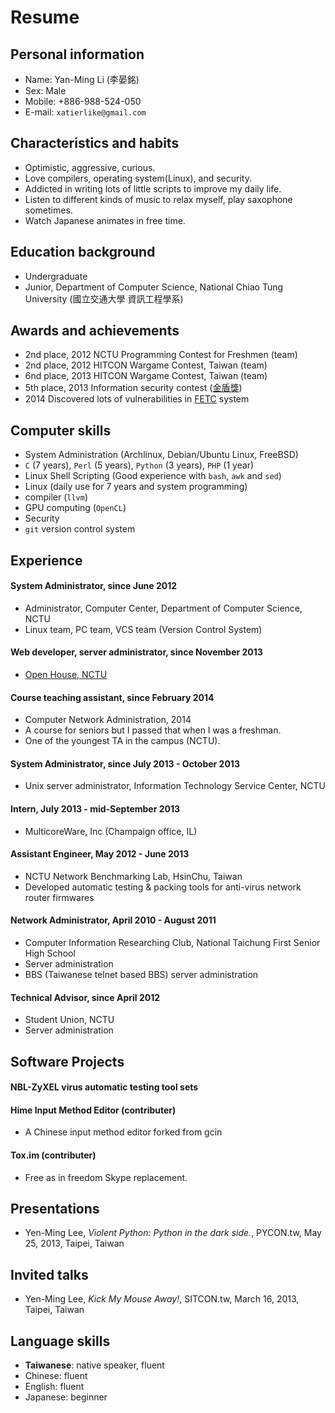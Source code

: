 Resume
======

Personal information
--------------------

- Name: Yan-Ming Li (李晏銘)
- Sex: Male
- Mobile: +886-988-524-050
- E-mail: `xatierlike@gmail.com`



Characteristics and habits
--------------------------

- Optimistic, aggressive, curious.
- Love compilers, operating system(Linux), and security.
- Addicted in writing lots of little scripts to improve my daily life.
- Listen to different kinds of music to relax myself, play saxophone sometimes.
- Watch Japanese animates in free time.



Education background
--------------------

- Undergraduate
- Junior, Department of Computer Science, National Chiao Tung University (國立交通大學 資訊工程學系)



Awards and achievements
-----------------------

- 2nd place, 2012 NCTU Programming Contest for Freshmen (team)
- 2nd place, 2012 HITCON Wargame Contest, Taiwan (team)
- 6nd place, 2013 HITCON Wargame Contest, Taiwan (team)
- 5th place, 2013 Information security contest ([金盾獎](http://security.cisanet.org.tw/))
- 2014 Discovered lots of vulnerabilities in [FETC](http://www.fetc.net.tw) system




Computer skills
---------------

- System Administration (Archlinux, Debian/Ubuntu Linux, FreeBSD)
- `C` (7 years), `Perl` (5 years), `Python` (3 years), `PHP` (1 year)
- Linux Shell Scripting (Good experience with `bash`, `awk` and `sed`)
- Linux (daily use for 7 years and system programming)
- compiler (`llvm`)
- GPU computing  (`OpenCL`)
- Security
- `git` version control system




Experience
----------

#### System Administrator, since June 2012

- Administrator, Computer Center, Department of Computer Science, NCTU
- Linux team, PC team, VCS team (Version Control System)


#### Web developer, server administrator, since November 2013

- [Open House, NCTU](http://openhouse.nctu.edu.tw/2014/index.php)


#### Course teaching assistant, since February 2014

- Computer Network Administration, 2014
- A course for seniors but I passed that when I was a freshman.
- One of the youngest TA in the campus (NCTU).


#### System Administrator, since July 2013 - October 2013

- Unix server administrator, Information Technology Service Center, NCTU


#### Intern, July 2013 - mid-September 2013

- MulticoreWare, Inc (Champaign office, IL)


#### Assistant Engineer, May 2012 - June 2013

- NCTU Network Benchmarking Lab, HsinChu, Taiwan
- Developed automatic testing & packing tools for anti-virus network router firmwares


#### Network Administrator, April 2010  - August 2011

- Computer Information Researching Club, National Taichung First Senior High School
- Server administration
- BBS (Taiwanese telnet based BBS) server administration


#### Technical Advisor, since April 2012

- Student Union, NCTU
- Server administration



Software Projects
-----------------

#### NBL-ZyXEL virus automatic testing tool sets

#### Hime Input Method Editor (contributer)
- A Chinese input method editor forked from gcin

#### Tox.im (contributer)
- Free as in freedom Skype replacement.



Presentations
-------------

- Yen-Ming Lee, *Violent Python: Python in the dark side.*, PYCON.tw, May 25, 2013, Taipei, Taiwan



Invited talks
-------------

- Yen-Ming Lee, *Kick My Mouse Away!*, SITCON.tw, March 16, 2013, Taipei, Taiwan



Language skills
---------------

- **Taiwanese**: native speaker, fluent
- Chinese: fluent
- English: fluent
- Japanese: beginner
